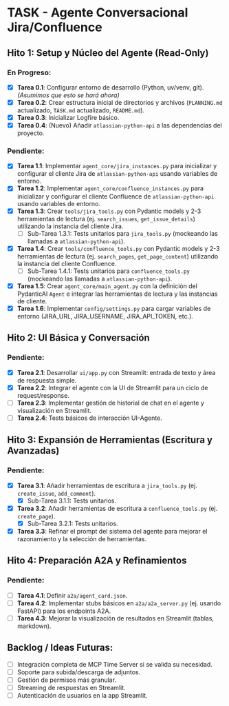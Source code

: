 # TASK - Agente Conversacional Jira/Confluence

## Hito 1: Setup y Núcleo del Agente (Read-Only)

### En Progreso:
-   [X] **Tarea 0.1**: Configurar entorno de desarrollo (Python, uv/venv, git). *(Asumimos que esto se hará ahora)*
-   [X] **Tarea 0.2**: Crear estructura inicial de directorios y archivos (`PLANNING.md` actualizado, `TASK.md` actualizado, `README.md`).
-   [X] **Tarea 0.3**: Inicializar Logfire básico.
-   [X] **Tarea 0.4**: (Nuevo) Añadir `atlassian-python-api` a las dependencias del proyecto.

### Pendiente:
-   [X] **Tarea 1.1**: Implementar `agent_core/jira_instances.py` para inicializar y configurar el cliente Jira de `atlassian-python-api` usando variables de entorno.
-   [X] **Tarea 1.2**: Implementar `agent_core/confluence_instances.py` para inicializar y configurar el cliente Confluence de `atlassian-python-api` usando variables de entorno.
-   [X] **Tarea 1.3**: Crear `tools/jira_tools.py` con Pydantic models y 2-3 herramientas de lectura (ej. `search_issues`, `get_issue_details`) utilizando la instancia del cliente Jira.
    -   [ ] Sub-Tarea 1.3.1: Tests unitarios para `jira_tools.py` (mockeando las llamadas a `atlassian-python-api`).
-   [X] **Tarea 1.4**: Crear `tools/confluence_tools.py` con Pydantic models y 2-3 herramientas de lectura (ej. `search_pages`, `get_page_content`) utilizando la instancia del cliente Confluence.
    -   [ ] Sub-Tarea 1.4.1: Tests unitarios para `confluence_tools.py` (mockeando las llamadas a `atlassian-python-api`).
-   [X] **Tarea 1.5**: Crear `agent_core/main_agent.py` con la definición del PydanticAI `Agent` e integrar las herramientas de lectura y las instancias de cliente.
-   [X] **Tarea 1.6**: Implementar `config/settings.py` para cargar variables de entorno (JIRA_URL, JIRA_USERNAME, JIRA_API_TOKEN, etc.).

## Hito 2: UI Básica y Conversación

### Pendiente:
-   [X] **Tarea 2.1**: Desarrollar `ui/app.py` con Streamlit: entrada de texto y área de respuesta simple.
-   [X] **Tarea 2.2**: Integrar el agente con la UI de Streamlit para un ciclo de request/response.
-   [ ] **Tarea 2.3**: Implementar gestión de historial de chat en el agente y visualización en Streamlit.
-   [ ] **Tarea 2.4**: Tests básicos de interacción UI-Agente.

## Hito 3: Expansión de Herramientas (Escritura y Avanzadas)

### Pendiente:
-   [X] **Tarea 3.1**: Añadir herramientas de escritura a `jira_tools.py` (ej. `create_issue`, `add_comment`).
    -   [X] Sub-Tarea 3.1.1: Tests unitarios.
-   [X] **Tarea 3.2**: Añadir herramientas de escritura a `confluence_tools.py` (ej. `create_page`).
    -   [X] Sub-Tarea 3.2.1: Tests unitarios.
-   [X] **Tarea 3.3**: Refinar el prompt del sistema del agente para mejorar el razonamiento y la selección de herramientas.

## Hito 4: Preparación A2A y Refinamientos

### Pendiente:
-   [ ] **Tarea 4.1**: Definir `a2a/agent_card.json`.
-   [ ] **Tarea 4.2**: Implementar stubs básicos en `a2a/a2a_server.py` (ej. usando FastAPI) para los endpoints A2A.
-   [ ] **Tarea 4.3**: Mejorar la visualización de resultados en Streamlit (tablas, markdown).

## Backlog / Ideas Futuras:
-   [ ] Integración completa de MCP Time Server si se valida su necesidad.
-   [ ] Soporte para subida/descarga de adjuntos.
-   [ ] Gestión de permisos más granular.
-   [ ] Streaming de respuestas en Streamlit.
-   [ ] Autenticación de usuarios en la app Streamlit.